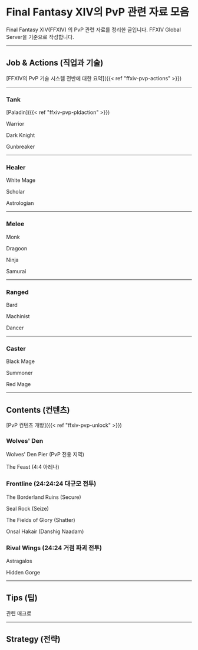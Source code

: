 # Final Fantasy XIV의 PvP 관련 자료 모음


Final Fantasy XIV(FFXIV) 의 PvP 관련 자료를 정리한 글입니다. FFXIV Global Server을 기준으로 작성합니다.

<!--more-->

---



## Job & Actions (직업과 기술)

[FFXIV의 PvP 기술 시스템 전반에 대한 요약]({{< ref "ffxiv-pvp-actions" >}})

---

### Tank

[Paladin]({{< ref "ffxiv-pvp-pldaction" >}})

Warrior

Dark Knight

Gunbreaker

---

### Healer

White Mage

Scholar

Astrologian

---

### Melee

Monk

Dragoon

Ninja

Samurai

---

### Ranged

Bard

Machinist

Dancer

---

### Caster

Black Mage

Summoner

Red Mage

---



## Contents (컨텐츠)

[PvP 컨텐츠 개방]({{< ref "ffxiv-pvp-unlock" >}})

### Wolves' Den

Wolves' Den Pier (PvP 전용 지역)

The Feast (4:4 아레나)

### Frontline (24:24:24 대규모 전투)

The Borderland Ruins (Secure)

Seal Rock (Seize)

The Fields of Glory (Shatter)

Onsal Hakair (Danshig Naadam)

### Rival Wings (24:24 거점 파괴 전투)

Astragalos

Hidden Gorge



---



## Tips (팁)

관련 매크로





---



## Strategy (전략)
